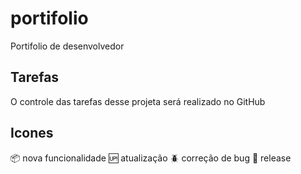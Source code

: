 # portifolio
Portifolio de desenvolvedor

## Tarefas
O controle das tarefas desse projeta será realizado no GitHub

## Icones
:package: nova funcionalidade
:up: atualização
:beetle: correção de bug
:checkered_flag: release